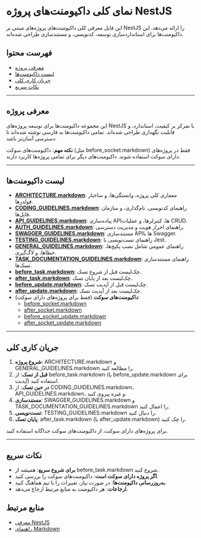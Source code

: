 # نمای کلی داکیومنت‌های پروژه NestJS

این فایل معرفی کلی داکیومنت‌های پروژه‌های مبتنی بر NestJS را ارائه می‌دهد. این داکیومنت‌ها برای استانداردسازی توسعه، کدنویسی، و مستندسازی طراحی شده‌اند.

## فهرست محتوا
- [معرفی پروژه](#معرفی-پروژه)
- [لیست داکیومنت‌ها](#لیست-داکیومنت‌ها)
- [جریان کاری کلی](#جریان-کاری-کلی)
- [نکات سریع](#نکات-سریع)

---

## معرفی پروژه
این مجموعه داکیومنت‌ها برای توسعه پروژه‌های NestJS با تمرکز بر کیفیت، استاندارد، و قابلیت نگهداری طراحی شده‌اند. تمامی داکیومنت‌ها به فارسی نوشته شده‌اند تا دسترسی آسان‌تر باشد.

**نکته مهم**: داکیومنت‌های سوکت (مثل before_socket.markdown) فقط در پروژه‌های دارای سوکت استفاده شوند. داکیومنت‌های دیگر برای تمامی پروژه‌ها کاربرد دارند.

---

## لیست داکیومنت‌ها
- **[ARCHITECTURE.markdown](./ARCHITECTURE.markdown)**: معماری کلی پروژه، وابستگی‌ها، و ساختار فولدرها.
- **[CODING_GUIDELINES.markdown](./CODING_GUIDELINES.markdown)**: راهنمای کدنویسی، نام‌گذاری، و سازمان فایل‌ها.
- **[API_GUIDELINES.markdown](./API_GUIDELINES.markdown)**: پیاده‌سازی APIها، کنترلرها، و عملیات CRUD.
- **[AUTH_GUIDELINES.markdown](./AUTH_GUIDELINES.markdown)**: راهنمای احراز هویت و مدیریت دسترسی.
- **[SWAGGER_GUIDELINES.markdown](./SWAGGER_GUIDELINES.markdown)**: مستندسازی APIها با Swagger.
- **[TESTING_GUIDELINES.markdown](./TESTING_GUIDELINES.markdown)**: راهنمای تست‌نویسی با Jest.
- **[GENERAL_GUIDELINES.markdown](./GENERAL_GUIDELINES.markdown)**: راهنمای عمومی شامل نصب پکیج‌ها، خطاها، و لاگ‌گیری.
- **[TASK_DOCUMENTATION_GUIDELINES.markdown](./TASK_DOCUMENTATION_GUIDELINES.markdown)**: راهنمای مستندسازی تسک‌ها.
- **[before_task.markdown](./before_task.markdown)**: چک‌لیست قبل از شروع تسک.
- **[after_task.markdown](./after_task.markdown)**: چک‌لیست بعد از پایان تسک.
- **[before_update.markdown](./before_update.markdown)**: چک‌لیست قبل از آپدیت تسک.
- **[after_update.markdown](./after_update.markdown)**: چک‌لیست بعد از آپدیت تسک.
- **داکیومنت‌های سوکت** (فقط برای پروژه‌های دارای سوکت):
  - [before_socket.markdown](./before_socket.markdown)
  - [after_socket.markdown](./after_socket.markdown)
  - [before_socket_update.markdown](./before_socket_update.markdown)
  - [after_socket_update.markdown](./after_socket_update.markdown)

---

## جریان کاری کلی
1. **شروع پروژه**: ARCHITECTURE.markdown و GENERAL_GUIDELINES.markdown را مطالعه کنید.
2. **قبل از تسک**: از before_task.markdown (یا before_update.markdown برای آپدیت) استفاده کنید.
3. **در حین تسک**: از CODING_GUIDELINES.markdown، API_GUIDELINES.markdown، و غیره پیروی کنید.
4. **مستندسازی**: SWAGGER_GUIDELINES.markdown و TASK_DOCUMENTATION_GUIDELINES.markdown را اعمال کنید.
5. **تست‌نویسی**: TESTING_GUIDELINES.markdown را دنبال کنید.
6. **پایان تسک**: after_task.markdown (یا after_update.markdown) را چک کنید.

برای پروژه‌های دارای سوکت، از داکیومنت‌های سوکت جداگانه استفاده کنید.

---

## نکات سریع
- **برای شروع سریع**: همیشه از before_task.markdown شروع کنید.
- **اگر پروژه دارای سوکت است**: داکیومنت‌های سوکت را بررسی کنید.
- **به‌روزرسانی داکیومنت‌ها**: در صورت نیاز، تغییرات را با تیم هماهنگ کنید.
- **ارجاعات**: هر داکیومنت به منابع مرتبط ارجاع می‌دهد.

## منابع مرتبط
- [معرفی NestJS](https://docs.nestjs.com/)
- [راهنمای Markdown](https://www.markdownguide.org/)
